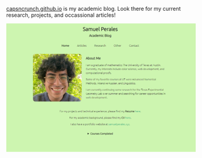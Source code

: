 <a href = 'https://capsncrunch.github.io/'>capsncrunch.github.io</a> is my academic blog. Look there for my current research, projects, and occassional articles!

<a href='[https://willowy-concha-c366e1.netlify.app/](https://capsncrunch.github.io/)' align='center'>
  <img src = 'screenshot.PNG' />
</a>
